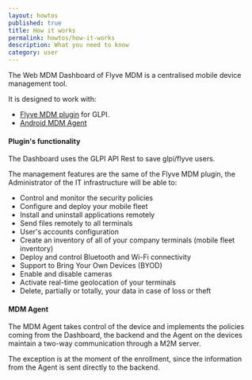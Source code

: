 ```yaml
---
layout: howtos
published: true
title: How it works
permalink: howtos/how-it-works
description: What you need to know
category: user
---
```

The Web MDM Dashboard of Flyve MDM is a centralised mobile device management tool.

It is designed to work with:

* [Flyve MDM plugin](http://flyve.org/glpi-plugin/) for GLPI.
* [Android MDM Agent](http://flyve.org/android-mdm-agent/)

#### Plugin's functionality

The Dashboard uses the GLPI API Rest to save glpi/flyve users.

The management features are the same of the Flyve MDM plugin, the Administrator of the IT infrastructure will be able to:

* Control and monitor the security policies
* Configure and deploy your mobile fleet
* Install and uninstall applications remotely
* Send files remotely to all terminals
* User's accounts configuration
* Create an inventory of all of your company terminals (mobile fleet inventory)
* Deploy and control Bluetooth and Wi-Fi connectivity
* Support to Bring Your Own Devices (BYOD)
* Enable and disable cameras
* Activate real-time geolocation of your terminals
* Delete, partially or totally, your data in case of loss or theft

#### MDM Agent

The MDM Agent takes control of the device and implements the policies coming from the Dashboard, the backend and the Agent on the devices maintain a two-way communication through a M2M server.

The exception is at the moment of the enrollment, since the information from the Agent is sent directly to the backend.
